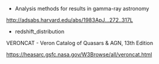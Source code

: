 
- Analysis methods for results in gamma-ray astronomy

http://adsabs.harvard.edu/abs/1983ApJ...272..317L



- redshift_distribution

VERONCAT - Veron Catalog of Quasars & AGN, 13th Edition

https://heasarc.gsfc.nasa.gov/W3Browse/all/veroncat.html